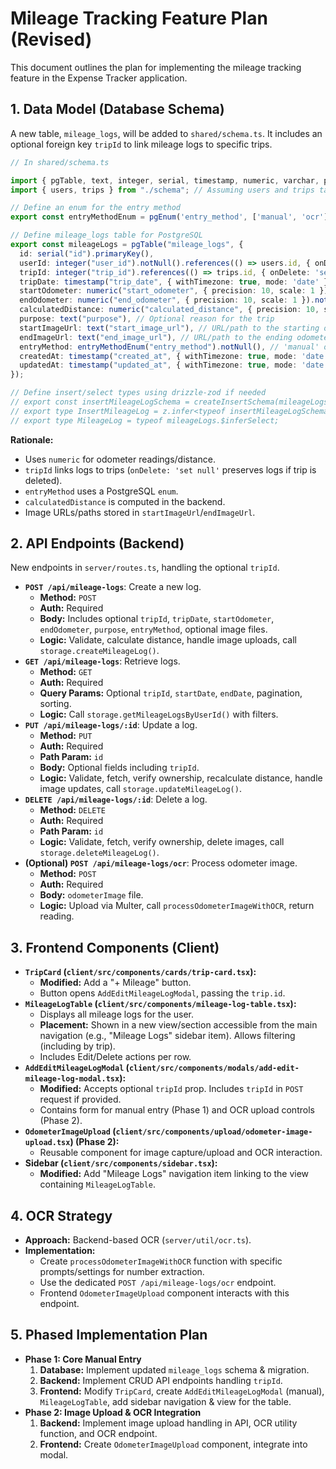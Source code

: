 # Mileage Tracking Feature Plan (Revised)

This document outlines the plan for implementing the mileage tracking feature in the Expense Tracker application.

## 1. Data Model (Database Schema)

A new table, `mileage_logs`, will be added to `shared/schema.ts`. It includes an optional foreign key `tripId` to link mileage logs to specific trips.

```typescript
// In shared/schema.ts

import { pgTable, text, integer, serial, timestamp, numeric, varchar, pgEnum } from "drizzle-orm/pg-core";
import { users, trips } from "./schema"; // Assuming users and trips tables are imported or in the same file

// Define an enum for the entry method
export const entryMethodEnum = pgEnum('entry_method', ['manual', 'ocr']);

// Define mileage_logs table for PostgreSQL
export const mileageLogs = pgTable("mileage_logs", {
  id: serial("id").primaryKey(),
  userId: integer("user_id").notNull().references(() => users.id, { onDelete: 'cascade' }), // Foreign key to users
  tripId: integer("trip_id").references(() => trips.id, { onDelete: 'set null' }), // Optional foreign key to trips
  tripDate: timestamp("trip_date", { withTimezone: true, mode: 'date' }).notNull(),
  startOdometer: numeric("start_odometer", { precision: 10, scale: 1 }).notNull(),
  endOdometer: numeric("end_odometer", { precision: 10, scale: 1 }).notNull(),
  calculatedDistance: numeric("calculated_distance", { precision: 10, scale: 1 }).notNull(), // Automatically calculated
  purpose: text("purpose"), // Optional reason for the trip
  startImageUrl: text("start_image_url"), // URL/path to the starting odometer image
  endImageUrl: text("end_image_url"), // URL/path to the ending odometer image
  entryMethod: entryMethodEnum("entry_method").notNull(), // 'manual' or 'ocr'
  createdAt: timestamp("created_at", { withTimezone: true, mode: 'date' }).defaultNow(),
  updatedAt: timestamp("updated_at", { withTimezone: true, mode: 'date' }).defaultNow(),
});

// Define insert/select types using drizzle-zod if needed
// export const insertMileageLogSchema = createInsertSchema(mileageLogs);
// export type InsertMileageLog = z.infer<typeof insertMileageLogSchema>;
// export type MileageLog = typeof mileageLogs.$inferSelect;
```

**Rationale:**
*   Uses `numeric` for odometer readings/distance.
*   `tripId` links logs to trips (`onDelete: 'set null'` preserves logs if trip is deleted).
*   `entryMethod` uses a PostgreSQL `enum`.
*   `calculatedDistance` is computed in the backend.
*   Image URLs/paths stored in `startImageUrl`/`endImageUrl`.

## 2. API Endpoints (Backend)

New endpoints in `server/routes.ts`, handling the optional `tripId`.

*   **`POST /api/mileage-logs`**: Create a new log.
    *   **Method:** `POST`
    *   **Auth:** Required
    *   **Body:** Includes optional `tripId`, `tripDate`, `startOdometer`, `endOdometer`, `purpose`, `entryMethod`, optional image files.
    *   **Logic:** Validate, calculate distance, handle image uploads, call `storage.createMileageLog()`.
*   **`GET /api/mileage-logs`**: Retrieve logs.
    *   **Method:** `GET`
    *   **Auth:** Required
    *   **Query Params:** Optional `tripId`, `startDate`, `endDate`, pagination, sorting.
    *   **Logic:** Call `storage.getMileageLogsByUserId()` with filters.
*   **`PUT /api/mileage-logs/:id`**: Update a log.
    *   **Method:** `PUT`
    *   **Auth:** Required
    *   **Path Param:** `id`
    *   **Body:** Optional fields including `tripId`.
    *   **Logic:** Validate, fetch, verify ownership, recalculate distance, handle image updates, call `storage.updateMileageLog()`.
*   **`DELETE /api/mileage-logs/:id`**: Delete a log.
    *   **Method:** `DELETE`
    *   **Auth:** Required
    *   **Path Param:** `id`
    *   **Logic:** Validate, fetch, verify ownership, delete images, call `storage.deleteMileageLog()`.
*   **(Optional) `POST /api/mileage-logs/ocr`**: Process odometer image.
    *   **Method:** `POST`
    *   **Auth:** Required
    *   **Body:** `odometerImage` file.
    *   **Logic:** Upload via Multer, call `processOdometerImageWithOCR`, return reading.

## 3. Frontend Components (Client)

*   **`TripCard` (`client/src/components/cards/trip-card.tsx`):**
    *   **Modified:** Add a "+ Mileage" button.
    *   Button opens `AddEditMileageLogModal`, passing the `trip.id`.
*   **`MileageLogTable` (`client/src/components/mileage-log-table.tsx`):**
    *   Displays all mileage logs for the user.
    *   **Placement:** Shown in a new view/section accessible from the main navigation (e.g., "Mileage Logs" sidebar item). Allows filtering (including by trip).
    *   Includes Edit/Delete actions per row.
*   **`AddEditMileageLogModal` (`client/src/components/modals/add-edit-mileage-log-modal.tsx`):**
    *   **Modified:** Accepts optional `tripId` prop. Includes `tripId` in `POST` request if provided.
    *   Contains form for manual entry (Phase 1) and OCR upload controls (Phase 2).
*   **`OdometerImageUpload` (`client/src/components/upload/odometer-image-upload.tsx`) (Phase 2):**
    *   Reusable component for image capture/upload and OCR interaction.
*   **Sidebar (`client/src/components/sidebar.tsx`):**
    *   **Modified:** Add "Mileage Logs" navigation item linking to the view containing `MileageLogTable`.

## 4. OCR Strategy

*   **Approach:** Backend-based OCR (`server/util/ocr.ts`).
*   **Implementation:**
    *   Create `processOdometerImageWithOCR` function with specific prompts/settings for number extraction.
    *   Use the dedicated `POST /api/mileage-logs/ocr` endpoint.
    *   Frontend `OdometerImageUpload` component interacts with this endpoint.

## 5. Phased Implementation Plan

*   **Phase 1: Core Manual Entry**
    1.  **Database:** Implement updated `mileage_logs` schema & migration.
    2.  **Backend:** Implement CRUD API endpoints handling `tripId`.
    3.  **Frontend:** Modify `TripCard`, create `AddEditMileageLogModal` (manual), `MileageLogTable`, add sidebar navigation & view for the table.
*   **Phase 2: Image Upload & OCR Integration**
    1.  **Backend:** Implement image upload handling in API, OCR utility function, and OCR endpoint.
    2.  **Frontend:** Create `OdometerImageUpload` component, integrate into modal.